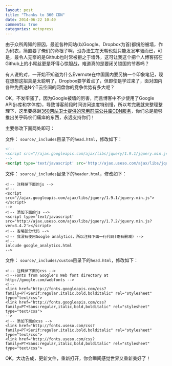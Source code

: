 ```yaml
---
layout: post
title: "Thanks to 360 CDN"
date: 2014-06-22 10:40
comments: true
categories: octopress
---
```


由于众所周知的原因，最近各种网站(以Google、Dropbox为首)都纷纷被墙，作为码农，简直要了俺们的命根子啊，没办法生在天朝也就只能发发牢骚而已，可是，最令人无奈的是Github也时常被拒之于墙外，这可让我这个把个人博客搭在Github上的小屌丝更是吓得心惊胆战，难道真的是要闭关锁国的节奏吗？

有人说的对，一开始不知道为什么Evernote在中国国内要另搞一个印象笔记，现在想想这招真是太聪明了，Dropbox要学着点了，但即使是学过来了，面对国内各种免费送N个T云空间的网盘你的竞争优势有多大呢？

OK，不发牢骚了，因为Google被墙的厉害，而且博客中不少使用了Google API(js库和字体库)，导致博客前段时间访问速度特别慢，所以考完我就来整理整理下，这里要感谢[360网站卫士提供的常用前端公共库CDN服务](http://libs.useso.com/)，你们总是能够推出关乎码农们痛痒的东西，永远支持你们！

主要修改下面两处即可：

文件： `source/_includes`目录下的`head.html`，修改如下：

```html
<!--
<script src="//ajax.googleapis.com/ajax/libs/jquery/1.9.1/jquery.min.js"></script>
-->
<script type='text/javascript' src='http://ajax.useso.com/ajax/libs/jquery/1.7.2/jquery.min.js?ver=3.4.2'></script>
```

文件： `source/_includes`目录下的`header.html`，修改如下：

```
<!-- 注释掉下面的js -->
<!--
<script src="//ajax.googleapis.com/ajax/libs/jquery/1.9.1/jquery.min.js"></script>
-->
<!-- 添加下面的js -->
<script type='text/javascript' src='http://ajax.useso.com/ajax/libs/jquery/1.7.2/jquery.min.js?ver=3.4.2'></script>
<!-- 省略部分代码 -->
<!-- 我没有使用Google analytics，所以注释下面一行代码(略有删减) -->
<!--
inlcude google_analytics.html
-->
```

文件： `source/_includes/custom`目录下的`head.html`，修改如下：

```
<!-- 注释掉下面的css -->
<!--Fonts from Google"s Web font directory at http://google.com/webfonts -->
<!--
<link href="http://fonts.googleapis.com/css?family=PT+Serif:regular,italic,bold,bolditalic" rel="stylesheet" type="text/css">
<link href="http://fonts.googleapis.com/css?family=PT+Sans:regular,italic,bold,bolditalic" rel="stylesheet" type="text/css">
-->
<!-- 添加下面的css -->
<link href="http://fonts.useso.com/css?family=PT+Serif:regular,italic,bold,bolditalic" rel="stylesheet" type="text/css">
<link href="http://fonts.useso.com/css?family=PT+Sans:regular,italic,bold,bolditalic" rel="stylesheet" type="text/css">
```

OK，大功告成，更新文件，重新打开，你会瞬间感觉世界又重新美好了！

